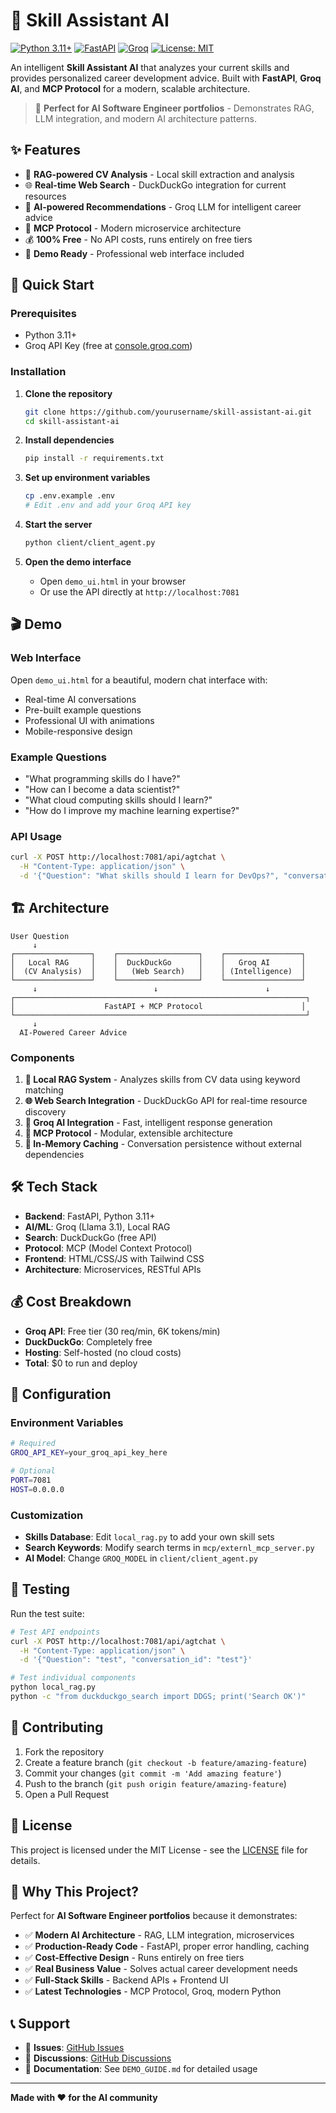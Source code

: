 # 🤖 Skill Assistant AI

[![Python 3.11+](https://img.shields.io/badge/python-3.11+-blue.svg)](https://www.python.org/downloads/)
[![FastAPI](https://img.shields.io/badge/FastAPI-0.104+-green.svg)](https://fastapi.tiangolo.com/)
[![Groq](https://img.shields.io/badge/Groq-Free%20Tier-orange.svg)](https://groq.com/)
[![License: MIT](https://img.shields.io/badge/License-MIT-yellow.svg)](https://opensource.org/licenses/MIT)

An intelligent **Skill Assistant AI** that analyzes your current skills and provides personalized career development advice. Built with **FastAPI**, **Groq AI**, and **MCP Protocol** for a modern, scalable architecture.

> 🎯 **Perfect for AI Software Engineer portfolios** - Demonstrates RAG, LLM integration, and modern AI architecture patterns.

## ✨ Features

- 🧠 **RAG-powered CV Analysis** - Local skill extraction and analysis
- 🌐 **Real-time Web Search** - DuckDuckGo integration for current resources
- 🤖 **AI-powered Recommendations** - Groq LLM for intelligent career advice
- 🔌 **MCP Protocol** - Modern microservice architecture
- 💰 **100% Free** - No API costs, runs entirely on free tiers
- 🚀 **Demo Ready** - Professional web interface included

## 🚀 Quick Start

### Prerequisites
- Python 3.11+
- Groq API Key (free at [console.groq.com](https://console.groq.com/keys))

### Installation

1. **Clone the repository**
   ```bash
   git clone https://github.com/yourusername/skill-assistant-ai.git
   cd skill-assistant-ai
   ```

2. **Install dependencies**
   ```bash
   pip install -r requirements.txt
   ```

3. **Set up environment variables**
   ```bash
   cp .env.example .env
   # Edit .env and add your Groq API key
   ```

4. **Start the server**
   ```bash
   python client/client_agent.py
   ```

5. **Open the demo interface**
   - Open `demo_ui.html` in your browser
   - Or use the API directly at `http://localhost:7081`

## 🎬 Demo

### Web Interface
Open `demo_ui.html` for a beautiful, modern chat interface with:
- Real-time AI conversations
- Pre-built example questions
- Professional UI with animations
- Mobile-responsive design

### Example Questions
- "What programming skills do I have?"
- "How can I become a data scientist?"
- "What cloud computing skills should I learn?"
- "How do I improve my machine learning expertise?"

### API Usage
```bash
curl -X POST http://localhost:7081/api/agtchat \
  -H "Content-Type: application/json" \
  -d '{"Question": "What skills should I learn for DevOps?", "conversation_id": "demo"}'
```

## 🏗️ Architecture

```
User Question
     ↓
┌─────────────────┐    ┌──────────────────┐    ┌─────────────────┐
│   Local RAG     │    │  DuckDuckGo      │    │   Groq AI       │
│  (CV Analysis)  │    │   (Web Search)   │    │ (Intelligence)  │
└─────────────────┘    └──────────────────┘    └─────────────────┘
     ↓                          ↓                        ↓
┌─────────────────────────────────────────────────────────────────┐
│                    FastAPI + MCP Protocol                      │
└─────────────────────────────────────────────────────────────────┘
     ↓
  AI-Powered Career Advice
```

### Components

1. **🧠 Local RAG System** - Analyzes skills from CV data using keyword matching
2. **🌐 Web Search Integration** - DuckDuckGo API for real-time resource discovery
3. **🤖 Groq AI Integration** - Fast, intelligent response generation
4. **🔌 MCP Protocol** - Modular, extensible architecture
5. **💾 In-Memory Caching** - Conversation persistence without external dependencies

## 🛠️ Tech Stack

- **Backend**: FastAPI, Python 3.11+
- **AI/ML**: Groq (Llama 3.1), Local RAG
- **Search**: DuckDuckGo (free API)
- **Protocol**: MCP (Model Context Protocol)
- **Frontend**: HTML/CSS/JS with Tailwind CSS
- **Architecture**: Microservices, RESTful APIs

## 💰 Cost Breakdown

- **Groq API**: Free tier (30 req/min, 6K tokens/min)
- **DuckDuckGo**: Completely free
- **Hosting**: Self-hosted (no cloud costs)
- **Total**: $0 to run and deploy

## 🔧 Configuration

### Environment Variables
```bash
# Required
GROQ_API_KEY=your_groq_api_key_here

# Optional
PORT=7081
HOST=0.0.0.0
```

### Customization
- **Skills Database**: Edit `local_rag.py` to add your own skill sets
- **Search Keywords**: Modify search terms in `mcp/externl_mcp_server.py`
- **AI Model**: Change `GROQ_MODEL` in `client/client_agent.py`

## 🧪 Testing

Run the test suite:
```bash
# Test API endpoints
curl -X POST http://localhost:7081/api/agtchat \
  -H "Content-Type: application/json" \
  -d '{"Question": "test", "conversation_id": "test"}'

# Test individual components
python local_rag.py
python -c "from duckduckgo_search import DDGS; print('Search OK')"
```

## 🤝 Contributing

1. Fork the repository
2. Create a feature branch (`git checkout -b feature/amazing-feature`)
3. Commit your changes (`git commit -m 'Add amazing feature'`)
4. Push to the branch (`git push origin feature/amazing-feature`)
5. Open a Pull Request

## 📄 License

This project is licensed under the MIT License - see the [LICENSE](LICENSE) file for details.

## 🌟 Why This Project?

Perfect for **AI Software Engineer portfolios** because it demonstrates:

- ✅ **Modern AI Architecture** - RAG, LLM integration, microservices
- ✅ **Production-Ready Code** - FastAPI, proper error handling, caching
- ✅ **Cost-Effective Design** - Runs entirely on free tiers
- ✅ **Real Business Value** - Solves actual career development needs
- ✅ **Full-Stack Skills** - Backend APIs + Frontend UI
- ✅ **Latest Technologies** - MCP Protocol, Groq, modern Python

## 📞 Support

- 📧 **Issues**: [GitHub Issues](https://github.com/yourusername/skill-assistant-ai/issues)
- 💬 **Discussions**: [GitHub Discussions](https://github.com/yourusername/skill-assistant-ai/discussions)
- 📖 **Documentation**: See `DEMO_GUIDE.md` for detailed usage

---

**Made with ❤️ for the AI community**
